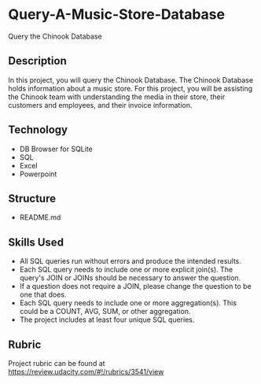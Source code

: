 # Query-A-Music-Store-Database #
Query the Chinook Database

## Description
In this project, you will query the Chinook Database. The Chinook Database holds information about a music store. For this project, you will be assisting the Chinook team with understanding the media in their store, their customers and employees, and their invoice information. 

## Technology
* DB Browser for SQLite
* SQL
* Excel
* Powerpoint

## Structure

*  README.md

## Skills Used
  * All SQL queries run without errors and produce the intended results.
  * Each SQL query needs to include one or more explicit join(s). The query's JOIN or JOINs should be necessary to answer the question.      
  * If a question does not require a JOIN, please change the question to be one that does.
  * Each SQL query needs to include one or more aggregation(s). This could be a COUNT, AVG, SUM, or other aggregation.
  * The project includes at least four unique SQL queries.

## Rubric
Project rubric can be found at https://review.udacity.com/#!/rubrics/3541/view
